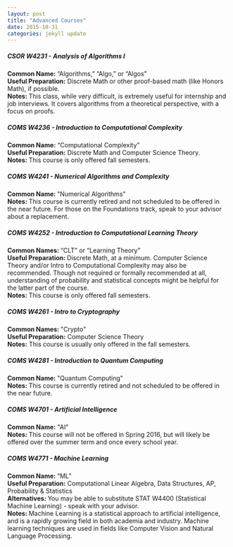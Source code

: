 ```yaml
---
layout: post
title: "Advanced Courses"
date: 2015-10-31 
categories: jekyll update
---
```


<h5>CSOR W4231 - Analysis of Algorithms I</h5>
<b>Common Name: </b>“Algorithms,”  “Algo,” or “Algos” <br>
<b>Useful Preparation:</b> Discrete Math or other proof-based math (like Honors Math), if possible.<br>
<b>Notes: </b>This class, while very difficult, is extremely useful for internship and job interviews. It covers algorithms from a theoretical perspective, with a focus on proofs.

<h5>COMS W4236 - Introduction to Computational Complexity</h5>
<b>Common Name:</b> “Computational Complexity”<br>
<b>Useful Preparation:</b> Discrete Math and Computer Science Theory.<br>
<b>Notes: </b>This course is only offered fall semesters.

<h5>COMS W4241 - Numerical Algorithms and Complexity </h5>
<b>Common Name: </b>"Numerical Algorithms"<br>
<b>Notes: </b> This course is currently retired and not scheduled to be offered in the near future. For those on the Foundations track, speak to your advisor about a replacement. 

<h5>COMS W4252 - Introduction to Computational Learning Theory</h5>
<b>Common Names: </b>“CLT” or “Learning Theory”<br>
<b>Useful Preparation: </b>Discrete Math, at a minimum. Computer Science Theory and/or Intro to Computational Complexity may also be recommended. Though not required or formally recommended at all, understanding of probability and statistical concepts might be helpful for the latter part of the course.<br>
<b>Notes: </b>This course is only offered fall semesters.

<h5>COMS W4261 - Intro to Cryptography</h5>
<b>Common Names: </b> "Crypto"<br>
<b>Useful Preparation:</b> Computer Science Theory<br>
<b>Notes:</b> This course is usually only offered in the fall semesters. 

<h5>COMS W4281 - Introduction to Quantum Computing </h5>
<b>Common Name: </b> "Quantum Computing" <br>
<b>Notes: </b> This course is currently retired and not scheduled to be offered in the near future.

<h5>COMS W4701 - Artificial Intelligence </h5>
<b>Common Name:</b> "AI"<br>
<b>Notes: </b> This course will not be offered in Spring 2016, but will likely be offered over the summer term and once every school year. 

<h5>COMS W4771 - Machine Learning</h5>
<b>Common Name: </b>“ML”<br>
<b>Useful Preparation:</b> Computational Linear Algebra, Data Structures, AP, Probability & Statistics<br>
<b>Alternatives: </b>You may be able to  substitute STAT W4400 (Statistical Machine Learning) - speak with your advisor.<br>
<b>Notes: </b>Machine Learning is a statistical approach to artificial intelligence, and is a rapidly growing field in both academia and industry. Machine learning techniques are used in fields like Computer Vision and Natural Language Processing.


